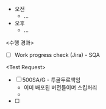 - 오전
	- ...
- 오후
	- ...

<수행 경과>
- [ ] Work progress check (Jira) - SQA

\<Test Request>
- [ ] 500SA/G - 투굴두르책임
	- 이미 배포된 버전들이며 스킵처리
	- 
- [ ] 